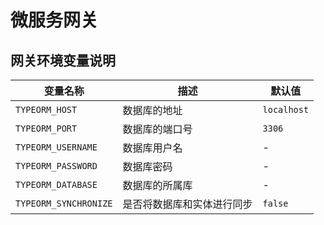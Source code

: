 # 微服务网关

## 网关环境变量说明

|变量名称       |描述   | 默认值 
|------        |------ |---------
|`TYPEORM_HOST`  | 数据库的地址 | `localhost`
|`TYPEORM_PORT`  | 数据库的端口号 | `3306`
|`TYPEORM_USERNAME`| 数据库用户名 | - 
|`TYPEORM_PASSWORD`| 数据库密码   | -
|`TYPEORM_DATABASE`| 数据库的所属库 | -
|`TYPEORM_SYNCHRONIZE`| 是否将数据库和实体进行同步 | `false`
